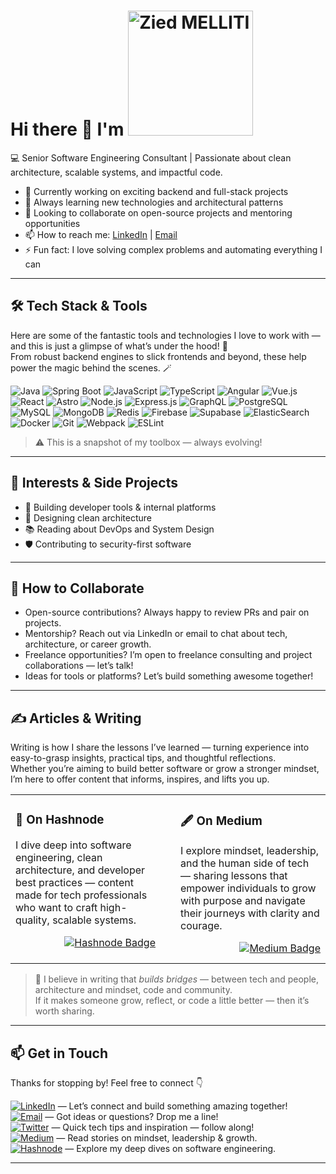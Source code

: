 # Hi there 👋 I'm <img src="https://miro.medium.com/v2/resize:fit:344/1*FpH4eJ4JvlqOOsCpGa6SbA.png" alt="Zied MELLITI" width="200px" />

💻 Senior Software Engineering Consultant | Passionate about clean architecture, scalable systems, and impactful code.

- 🔭 Currently working on exciting backend and full-stack projects
- 🌱 Always learning new technologies and architectural patterns
- 👯 Looking to collaborate on open-source projects and mentoring opportunities
- 📫 How to reach me: [LinkedIn](https://www.linkedin.com/in/zied-melliti/) | [Email](zied.melliti@engineer.com)
- ⚡ Fun fact: I love solving complex problems and automating everything I can

---

## 🛠️ Tech Stack & Tools

Here are some of the fantastic tools and technologies I love to work with — and this is just a glimpse of what’s under the hood! 🚀  
From robust backend engines to slick frontends and beyond, these help power the magic behind the scenes. 🪄

![Java](https://img.shields.io/badge/Java-ED8B00?style=for-the-badge&logo=openjdk&logoColor=white)
![Spring Boot](https://img.shields.io/badge/Spring_Boot-6DB33F?style=for-the-badge&logo=spring-boot&logoColor=white)
![JavaScript](https://img.shields.io/badge/JavaScript-F7DF1E?style=for-the-badge&logo=javascript&logoColor=black)
![TypeScript](https://img.shields.io/badge/TypeScript-3178C6?style=for-the-badge&logo=typescript&logoColor=white)
![Angular](https://img.shields.io/badge/Angular-DD0031?style=for-the-badge&logo=angular&logoColor=white)
![Vue.js](https://img.shields.io/badge/Vue.js-4FC08D?style=for-the-badge&logo=vue.js&logoColor=white)
![React](https://img.shields.io/badge/React-20232A?style=for-the-badge&logo=react&logoColor=61DAFB)
![Astro](https://img.shields.io/badge/Astro-FF5D01?style=for-the-badge&logo=astro&logoColor=white)
![Node.js](https://img.shields.io/badge/Node.js-339933?style=for-the-badge&logo=nodedotjs&logoColor=white)
![Express.js](https://img.shields.io/badge/Express.js-000000?style=for-the-badge&logo=express&logoColor=white)
![GraphQL](https://img.shields.io/badge/GraphQL-E10098?style=for-the-badge&logo=graphql&logoColor=white)
![PostgreSQL](https://img.shields.io/badge/PostgreSQL-316192?style=for-the-badge&logo=postgresql&logoColor=white)
![MySQL](https://img.shields.io/badge/MySQL-4479A1?style=for-the-badge&logo=mysql&logoColor=white)
![MongoDB](https://img.shields.io/badge/MongoDB-47A248?style=for-the-badge&logo=mongodb&logoColor=white)
![Redis](https://img.shields.io/badge/Redis-DC382D?style=for-the-badge&logo=redis&logoColor=white)
![Firebase](https://img.shields.io/badge/Firebase-FFCA28?style=for-the-badge&logo=firebase&logoColor=black)
![Supabase](https://img.shields.io/badge/Supabase-3ECF8E?style=for-the-badge&logo=supabase&logoColor=white)
![ElasticSearch](https://img.shields.io/badge/ElasticSearch-005571?style=for-the-badge&logo=elasticsearch&logoColor=white)
![Docker](https://img.shields.io/badge/Docker-2496ED?style=for-the-badge&logo=docker&logoColor=white)
![Git](https://img.shields.io/badge/Git-F05032?style=for-the-badge&logo=git&logoColor=white)
![Webpack](https://img.shields.io/badge/Webpack-8DD6F9?style=for-the-badge&logo=webpack&logoColor=black)
![ESLint](https://img.shields.io/badge/ESLint-4B32C3?style=for-the-badge&logo=eslint&logoColor=white)

> ⚠️ This is a snapshot of my toolbox — always evolving!

---

## 🧠 Interests & Side Projects

- 💬 Building developer tools & internal platforms
- 🧩 Designing clean architecture
- 📚 Reading about DevOps and System Design
- 🛡️ Contributing to security-first software

---

## 🤝 How to Collaborate

- Open-source contributions? Always happy to review PRs and pair on projects.  
- Mentorship? Reach out via LinkedIn or email to chat about tech, architecture, or career growth.  
- Freelance opportunities? I’m open to freelance consulting and project collaborations — let’s talk!  
- Ideas for tools or platforms? Let’s build something awesome together!  

---

## ✍️ Articles & Writing

Writing is how I share the lessons I’ve learned — turning experience into easy-to-grasp insights, practical tips, and thoughtful reflections.  
Whether you’re aiming to build better software or grow a stronger mindset, I’m here to offer content that informs, inspires, and lifts you up.

<table style="width:100%; border-collapse: collapse; border: none;" cellpadding="10" cellspacing="0">
<tr>
  
<td valign="top" style="width:50%; padding-right: 20px; border: none;">

### 📘 On Hashnode  
I dive deep into software engineering, clean architecture, and developer best practices — content made for tech professionals who want to craft high-quality, scalable systems.

<a href="https://zied-melliti.hashnode.dev" style="display: flex; justify-content: flex-end; margin: 10px 0;">
  <img src="https://img.shields.io/badge/Hashnode-2962FF?style=for-the-badge&logo=hashnode&logoColor=white" alt="Hashnode Badge" />
</a>

</td>

<td valign="top" style="width:50%; padding-left: 20px; border: none;">

### 🖋 On Medium  
I explore mindset, leadership, and the human side of tech — sharing lessons that empower individuals to grow with purpose and navigate their journeys with clarity and courage.

<a href="https://medium.com/@zied-melliti" style="display: flex; justify-content: flex-end; margin: 10px 0;">
  <img src="https://img.shields.io/badge/Medium-12100E?style=for-the-badge&logo=medium&logoColor=white" alt="Medium Badge" />
</a>

</td>
</tr>
</table>

> 🌟 I believe in writing that *builds bridges* — between tech and people, architecture and mindset, code and community.  
> If it makes someone grow, reflect, or code a little better — then it’s worth sharing.


---

## 📫 Get in Touch

Thanks for stopping by! Feel free to connect 👇

[![LinkedIn](https://img.shields.io/badge/LinkedIn-blue?style=flat&logo=linkedin&logoColor=white)](https://www.linkedin.com/in/zied-melliti/) — Let’s connect and build something amazing together!  
[![Email](https://img.shields.io/badge/Email-c14438?style=flat&logo=gmail&logoColor=white)](mailto:zied.melliti@engineer.com) — Got ideas or questions? Drop me a line!  
[![Twitter](https://img.shields.io/badge/Twitter-1DA1F2?style=flat&logo=twitter&logoColor=white)](https://x.com/Zied_Melliti) — Quick tech tips and inspiration — follow along!  
[![Medium](https://img.shields.io/badge/Medium-12100E?style=flat&logo=medium&logoColor=white)](https://medium.com/@zied-melliti) — Read stories on mindset, leadership & growth.  
[![Hashnode](https://img.shields.io/badge/Hashnode-2962FF?style=flat&logo=hashnode&logoColor=white)](https://zied-melliti.hashnode.dev) — Explore my deep dives on software engineering.  

---

